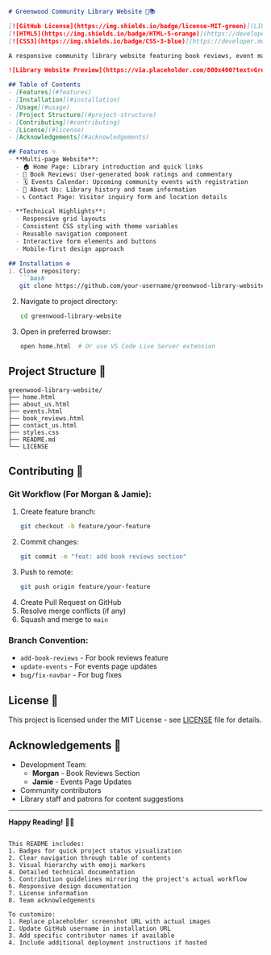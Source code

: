 ```markdown
# Greenwood Community Library Website 🌳📚

[![GitHub License](https://img.shields.io/badge/license-MIT-green)](LICENSE)
[![HTML5](https://img.shields.io/badge/HTML-5-orange)](https://developer.mozilla.org/en-US/docs/Web/HTML)
[![CSS3](https://img.shields.io/badge/CSS-3-blue)](https://developer.mozilla.org/en-US/docs/Web/CSS)

A responsive community library website featuring book reviews, event management, and visitor engagement tools.

![Library Website Preview](https://via.placeholder.com/800x400?text=Greenwood+Library+Screenshot) <!-- Replace with actual screenshot -->

## Table of Contents
- [Features](#features)
- [Installation](#installation)
- [Usage](#usage)
- [Project Structure](#project-structure)
- [Contributing](#contributing)
- [License](#license)
- [Acknowledgements](#acknowledgements)

## Features ✨
- **Multi-page Website**:
  - 🏠 Home Page: Library introduction and quick links
  - 📖 Book Reviews: User-generated book ratings and commentary
  - 🗓 Events Calendar: Upcoming community events with registration
  - 👥 About Us: Library history and team information
  - 📞 Contact Page: Visitor inquiry form and location details

- **Technical Highlights**:
  - Responsive grid layouts
  - Consistent CSS styling with theme variables
  - Reusable navigation component
  - Interactive form elements and buttons
  - Mobile-first design approach

## Installation ⚙️
1. Clone repository:
   ```bash
   git clone https://github.com/your-username/greenwood-library-website.git
   ```
2. Navigate to project directory:
   ```bash
   cd greenwood-library-website
   ```
3. Open in preferred browser:
   ```bash
   open home.html  # Or use VS Code Live Server extension
   ```

## Project Structure 📂
```
greenwood-library-website/
├── home.html
├── about_us.html
├── events.html
├── book_reviews.html
├── contact_us.html
├── styles.css
├── README.md
└── LICENSE
```

## Contributing 🤝
### Git Workflow (For Morgan & Jamie):
1. Create feature branch:
   ```bash
   git checkout -b feature/your-feature
   ```
2. Commit changes:
   ```bash
   git commit -m "feat: add book reviews section"
   ```
3. Push to remote:
   ```bash
   git push origin feature/your-feature
   ```
4. Create Pull Request on GitHub
5. Resolve merge conflicts (if any)
6. Squash and merge to `main`

### Branch Convention:
- `add-book-reviews` - For book reviews feature
- `update-events` - For events page updates
- `bug/fix-navbar` - For bug fixes

## License 📄
This project is licensed under the MIT License - see [LICENSE](LICENSE) file for details.

## Acknowledgements 🙏
- Development Team:
  - **Morgan** - Book Reviews Section
  - **Jamie** - Events Page Updates
- Community contributors
- Library staff and patrons for content suggestions

---

**Happy Reading!** 📖✨
```

This README includes:
1. Badges for quick project status visualization
2. Clear navigation through table of contents
3. Visual hierarchy with emoji markers
4. Detailed technical documentation
5. Contribution guidelines mirroring the project's actual workflow
6. Responsive design documentation
7. License information
8. Team acknowledgements

To customize:
1. Replace placeholder screenshot URL with actual images
2. Update GitHub username in installation URL
3. Add specific contributor names if available
4. Include additional deployment instructions if hosted